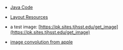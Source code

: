  - [Java Code](./app/src/main/java/com/example/pckosek/loadphoto) <br>
 - [Layout Resources](./app/src/main/res/layout)

  - a test image: [https://pk.sites.tjhsst.edu/get_image](https://pk.sites.tjhsst.edu/get_image)
  - [image convolution from apple](https://developer.apple.com/documentation/accelerate/vimage/blurring_an_image)